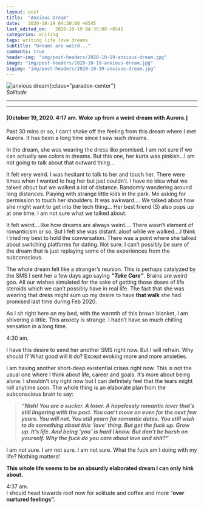 ```yaml
---
layout: post
title:  "Anxious Dream"
date:   2020-10-19 04:30:00 +0545
last_edited_on:   2020-10-19 04:35:00 +0545
categories: writing
tags: writing life love dreams
subtitle: "Dreams are weird..."
comments: true
header-img: "img/post-headers/2020-10-19-anxious-dream.jpg"
image: "img/post-headers/2020-10-19-anxious-dream.jpg"
bigimg: "img/post-headers/2020-10-19-anxious-dream.jpg"
---
```



![anxious dream]({{site.baseurl}}/img/post-headers/2020-10-19-anxious-dream.jpg){:class="paradox-center"}  
*Solitude*

<hr/>

---


#### **[October 19, 2020. 4:17 am. Woke up from a weird dream with Aurora.]**

Past 30 mins or so, I can’t shake off the feeling from this dream where I met Aurora. It has been a long time since I saw such dreams.

In the dream, she was wearing the dress like promised. I am not sure if we can actually see colors in dreams. But this one, her kurta was pinkish...I am not going to talk about that outward thing...

It felt very weird. I was hesitant to talk to her and touch her. There were times when I wanted to hug her but just couldn’t. I have no idea what we talked about but we walked a lot of distance. Randomly wandering around long distances. Playing with strange little kids in the park. Me asking for permission to touch her shoulders. It was awkward…. We talked about how she might want to get into the tech thing… Her best friend (S) also pops up at one time. I am not sure what we talked about.

It felt weird….like how dreams are always weird.... There wasn’t element of romanticism or so. But I felt she was distant..aloof while we walked….I think I tried my best to hold the conversation. There was a point where she talked about switching platforms for dating. Not sure. I can’t possibly be sure of the dream that is just replaying some of the experiences from the subconscious.

The whole dream felt like a stranger’s reunion. This is perhaps catalyzed by the SMS I sent her a few days ago saying **_“Take Care”_**. Brains are weird goo. All our wishes simulated for the sake of getting those doses of life steroids which we can’t possibly have in real life. The fact that she was wearing that dress might sum up my desire to have **that walk** she had promised last time during Feb 2020.

As I sit right here on my bed, with the warmth of this brown blanket, I am shivering a little. This anxiety is strange. I hadn’t have so much chilling sensation in a long time.

4:30 am. 

I have this desire to send her another SMS right now. But I will refrain. Why should I? What good will it do? Except evoking more and more anxieties.

I am having another short-deep existential crises right now. This is not the usual one where I think about life, career and goals. It’s more about being alone. I shouldn’t cry right now but I can definitely feel that the tears might roll anytime soon. The whole thing is an elaborate plan from the subconscious brain to say:

> **_“Nish! You are a sucker. A loser. A hopelessly romantic lover that’s still lingering with the past. You can’t move on even for the next few years. You will not. You still yearn for romantic dates. You still wish to do something about this ‘love’ thing. But get the fuck up. Grow up. It’s life. And being ‘you’ is hard I know. But don’t be harsh on yourself. Why the fuck do you care about love and shit?”_**

I am not sure. I am not sure. I am not sure. What the fuck am I doing with my life? Nothing matters!

**This whole life seems to be an absurdly elaborated dream I can only hink about.**

4:37 am.  
I should head towards roof now for solitude and coffee and more “**over nurtured feelings”.**
